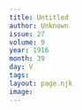 ```yaml
---
title: Untitled
author: Unknown
issue: 27
volume: 9
year: 1916
month: 39
day: V
tags:
layout: page.njk
image:
---
```



